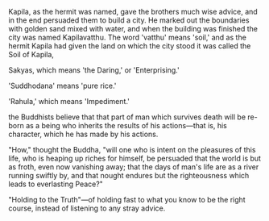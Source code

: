 Kapila, as the hermit was named, gave the brothers much wise advice, and in the end persuaded them to build a city. He marked out the boundaries with golden sand mixed with water, and when the building was finished the city was named Kapilavatthu. The word 'vatthu' means 'soil,' and as the hermit Kapila had given the land on which the city stood it was called the Soil of Kapila, 


Sakyas, which means 'the Daring,' or 'Enterprising.' 


'Suddhodana' means 'pure rice.' 


'Rahula,' which means 'Impediment.' 


the Buddhists believe that that part of man which survives death will be re-born as a being who inherits the results of his actions—that is, his character, which he has made by his actions. 


"How," thought the Buddha, "will one who is intent on the pleasures of this life, who is heaping up riches for himself, be persuaded that the world is but as froth, even now vanishing away; that the days of man's life are as a river running swiftly by, and that nought endures but the righteousness which leads to everlasting Peace?" 


"Holding to the Truth"—of holding fast to what you know to be the right course, instead of listening to any stray advice. 


